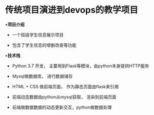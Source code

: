 传统项目演进到devops的教学项目
====================================



•**项目介绍**

- 一个班级学生信息展示项目

- 包含了学生信息的增删改查等功能





•**技术栈**

- Python 3.7 开发， 主要用到Flask等模块，由python本身提供HTTP服务

- Mysql做数据库， 进行数据储存

- HTML + CSS 做前端页面， 作为静态页面由flask来引用

- 前端动态数据由python从mysql获取， 渲染到前端页面

- 前端做数据数据的动态更新交互，python做数据处理



